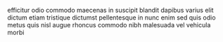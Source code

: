efficitur odio commodo maecenas in suscipit blandit dapibus varius elit dictum
etiam tristique dictumst pellentesque in nunc enim sed quis odio metus quis
nisl augue rhoncus commodo nibh malesuada vel vehicula morbi